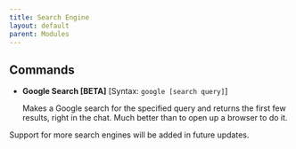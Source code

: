 ```yaml
---
title: Search Engine
layout: default
parent: Modules
---
```


## Commands

- **Google Search [BETA]**
[Syntax: `google [search query]`]

  Makes a Google search for the specified query and returns the first few results, right in the chat. Much better than to open up a browser to do it.

Support for more search engines will be added in future updates.
